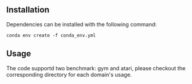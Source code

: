 
## Installation

Dependencies can be installed with the following command:

```
conda env create -f conda_env.yml
```

## Usage
The code supportd two benchmark: gym and atari, please checkout the corresponding directory for each domain's usage.
